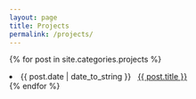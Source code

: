 ```yaml
---
layout: page
title: Projects
permalink: /projects/
---
```


{% for post in site.categories.projects %}
 <li><span>{{ post.date | date_to_string }}</span> &nbsp; <a href="{{ post.url }}">{{ post.title }}</a></li>
{% endfor %}

